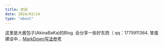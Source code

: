 ```yaml
---
title: 欢迎
date: 2024/03/24
type: "about"
---
```

这里是大酱包子(AkinaBaKa)的Blog.
会分享一些好东西（
qq：1775911364.
笨蛋建设中...
[MarkDown写法参考](https://theme-hope.vuejs.press/zh/cookbook/markdown/demo.html)